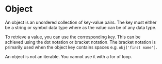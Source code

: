 # Object

An object is an unordered collection of key-value pairs. The key must either be a string or symbol data type where as the value can be of any data type.

To retrieve a value, you can use the corresponding key. This can be achieved using the dot notation or bracket notation. The bracket notation is primarily used when the object key contains spaces e.g. `obj['first name']`.

An object is not an iterable. You cannot use it with a for of loop.
